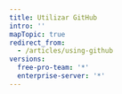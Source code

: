 ```yaml
---
title: Utilizar GitHub
intro: ''
mapTopic: true
redirect_from:
  - /articles/using-github
versions:
  free-pro-team: '*'
  enterprise-server: '*'
---
```


